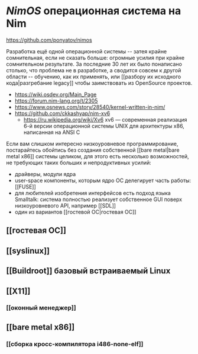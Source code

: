 # *NimOS* операционная система на Nim

https://github.com/ponyatov/nimos

Разработка ещё одной операционной системы -- затея крайне сомнительная, если не сказать больше: огромные усилия при крайне сомнительном результате. За последние 30 лет их было понаписано столько, что проблема не в разработке, а сводится совсем к другой области -- обучению, как их применять, или [[разбору их исходного кода|разгребание legacy]] чтобы заимствовать из OpenSource проектов.

* https://wiki.osdev.org/Main_Page
* https://forum.nim-lang.org/t/2305
* https://www.osnews.com/story/28540/kernel-written-in-nim/
* https://github.com/ckkashyap/nim-xv6
  * https://ru.wikipedia.org/wiki/Xv6 xv6 — современная реализация 6-й версии операционной системы UNIX для архитектуры x86, написанная на ANSI C

Если вам слишком интересно низкоуровневое программирование, постарайтесь обойтись без создания собственной [[bare metal|bare metal x86]] системы целиком, для этого есть несколько возможностей, не требующих таких больших и непродуктивных усилий:
* драйверы, модули ядра
* user-space компоненты, которым ядро ОС делегирует часть работы: [[FUSE]]
* для любителей изобретения интерфейсов есть подход языка Smalltalk: система полностью реализует собственное GUI поверх низкоуровневого API, например [[SDL]]
* один из вариантов [[гостевой ОС|гостевая ОС]]

## [[гостевая ОС]]
## [[syslinux]]
## [[Buildroot]] базовый встраиваемый Linux
## [[X11]]
### [[оконный менеджер]]
## [[bare metal x86]]
### [[сборка кросс-компилятора i486-none-elf]]

